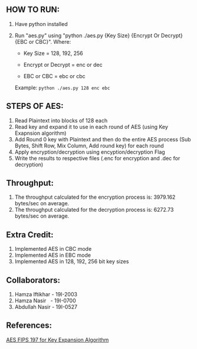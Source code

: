 ## HOW TO RUN:

1) Have python installed
2) Run "aes.py" using "python ./aes.py {Key Size} {Encrypt Or Decrypt} {EBC or CBC}".
   Where:
  
    - Key Size = 128, 192, 256

    - Encrypt or Decrypt = enc or dec

    - EBC or CBC = ebc or cbc

    Example: `python ./aes.py 128 enc ebc`

## STEPS OF AES:

1) Read Plaintext into blocks of 128 each
2) Read key and expand it to use in each round of AES (using Key Exapnsion algorithm)
3) Add Round 0 key with Plaintext and then do the entire AES process (Sub Bytes, Shift Row, Mix Column, Add round key) for each round
4) Apply encryption/decryption using encyption/decryption Flag
5) Write the results to respective files (.enc for encryption and .dec for decryption)

## Throughput:
1) The throughput calculated for the encryption process is: 3979.162 bytes/sec on average.
2) The throughput calculated for the decryption process is: 6272.73 bytes/sec on average.

## Extra Credit:

1) Implemented AES in CBC mode
2) Implemented AES in EBC mode
3) Implemented AES in 128, 192, 256 bit key sizes

## Collaborators:

1) Hamza Iftikhar - 19I-2003
2) Hamza Nasir &nbsp;&nbsp;- 19I-0700
3) Abdullah Nasir - 19I-0527


## References:
[AES FIPS 197 for Key Expansion Algorithm](https://www.google.com/url?sa=t&rct=j&q=&esrc=s&source=web&cd=&cad=rja&uact=8&ved=2ahUKEwiZws_X2ev6AhUMiGMGHdPzC0IQFnoECBYQAQ&url=https%3A%2F%2Fnvlpubs.nist.gov%2Fnistpubs%2Ffips%2Fnist.fips.197.pdf&usg=AOvVaw0J97nT9qC7WdbmybdjrXHE)
